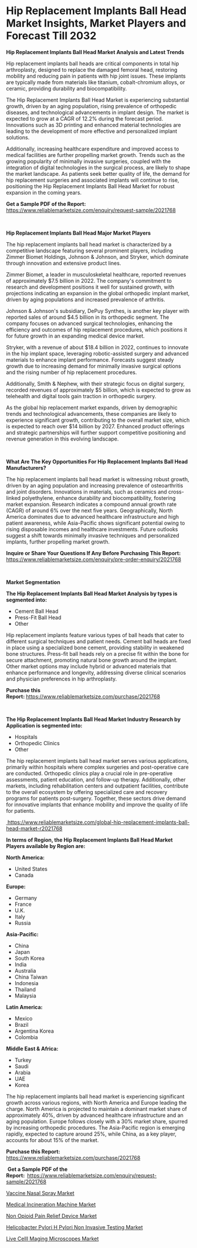 <p><h1>Hip Replacement Implants Ball Head Market Insights, Market Players and Forecast Till 2032</h1></p><p><strong>Hip Replacement Implants Ball Head Market Analysis and Latest Trends</strong></p>
<p><p>Hip replacement implants ball heads are critical components in total hip arthroplasty, designed to replace the damaged femoral head, restoring mobility and reducing pain in patients with hip joint issues. These implants are typically made from materials like titanium, cobalt-chromium alloys, or ceramic, providing durability and biocompatibility.</p><p>The Hip Replacement Implants Ball Head Market is experiencing substantial growth, driven by an aging population, rising prevalence of orthopedic diseases, and technological advancements in implant design. The market is expected to grow at a CAGR of 12.2% during the forecast period. Innovations such as 3D printing and enhanced material technologies are leading to the development of more effective and personalized implant solutions.</p><p>Additionally, increasing healthcare expenditure and improved access to medical facilities are further propelling market growth. Trends such as the growing popularity of minimally invasive surgeries, coupled with the integration of digital technologies in the surgical process, are likely to shape the market landscape. As patients seek better quality of life, the demand for hip replacement surgeries and associated implants will continue to rise, positioning the Hip Replacement Implants Ball Head Market for robust expansion in the coming years.</p></p>
<p><strong>Get a Sample PDF of the Report:&nbsp;</strong> <a href="https://www.reliablemarketsize.com/enquiry/request-sample/2021768?utm_campaign=2041&utm_medium=2&utm_source=Github&utm_content=ia&utm_term=29032025&utm_id=hip-replacement-implants-ball-head">https://www.reliablemarketsize.com/enquiry/request-sample/2021768</a></p>
<p>&nbsp;</p>
<p><strong>Hip Replacement Implants Ball Head Major Market Players</strong></p>
<p><p>The hip replacement implants ball head market is characterized by a competitive landscape featuring several prominent players, including Zimmer Biomet Holdings, Johnson & Johnson, and Stryker, which dominate through innovation and extensive product lines. </p><p>Zimmer Biomet, a leader in musculoskeletal healthcare, reported revenues of approximately $7.5 billion in 2022. The company's commitment to research and development positions it well for sustained growth, with projections indicating an expansion in the global orthopedic implant market, driven by aging populations and increased prevalence of arthritis.</p><p>Johnson & Johnson's subsidiary, DePuy Synthes, is another key player with reported sales of around $4.5 billion in its orthopedic segment. The company focuses on advanced surgical technologies, enhancing the efficiency and outcomes of hip replacement procedures, which positions it for future growth in an expanding medical device market.</p><p>Stryker, with a revenue of about $18.4 billion in 2022, continues to innovate in the hip implant space, leveraging robotic-assisted surgery and advanced materials to enhance implant performance. Forecasts suggest steady growth due to increasing demand for minimally invasive surgical options and the rising number of hip replacement procedures.</p><p>Additionally, Smith & Nephew, with their strategic focus on digital surgery, recorded revenues of approximately $5 billion, which is expected to grow as telehealth and digital tools gain traction in orthopedic surgery.</p><p>As the global hip replacement market expands, driven by demographic trends and technological advancements, these companies are likely to experience significant growth, contributing to the overall market size, which is expected to reach over $14 billion by 2027. Enhanced product offerings and strategic partnerships will further support competitive positioning and revenue generation in this evolving landscape.</p></p>
<p>&nbsp;</p>
<p><strong>What Are The Key Opportunities For Hip Replacement Implants Ball Head Manufacturers?</strong></p>
<p><p>The hip replacement implants ball head market is witnessing robust growth, driven by an aging population and increasing prevalence of osteoarthritis and joint disorders. Innovations in materials, such as ceramics and cross-linked polyethylene, enhance durability and biocompatibility, fostering market expansion. Research indicates a compound annual growth rate (CAGR) of around 6% over the next five years. Geographically, North America dominates due to advanced healthcare infrastructure and high patient awareness, while Asia-Pacific shows significant potential owing to rising disposable incomes and healthcare investments. Future outlooks suggest a shift towards minimally invasive techniques and personalized implants, further propelling market growth.</p></p>
<p><strong>Inquire or Share Your Questions If Any Before Purchasing This Report:</strong> <a href="https://www.reliablemarketsize.com/enquiry/pre-order-enquiry/2021768?utm_campaign=2041&utm_medium=2&utm_source=Github&utm_content=ia&utm_term=29032025&utm_id=hip-replacement-implants-ball-head">https://www.reliablemarketsize.com/enquiry/pre-order-enquiry/2021768</a></p>
<p>&nbsp;</p>
<p><strong>Market Segmentation</strong></p>
<p><strong>The Hip Replacement Implants Ball Head Market Analysis by types is segmented into:</strong></p>
<p><ul><li>Cement Ball Head</li><li>Press-Fit Ball Head</li><li>Other</li></ul></p>
<p><p>Hip replacement implants feature various types of ball heads that cater to different surgical techniques and patient needs. Cement ball heads are fixed in place using a specialized bone cement, providing stability in weakened bone structures. Press-fit ball heads rely on a precise fit within the bone for secure attachment, promoting natural bone growth around the implant. Other market options may include hybrid or advanced materials that enhance performance and longevity, addressing diverse clinical scenarios and physician preferences in hip arthroplasty.</p></p>
<p><strong>Purchase this Report:&nbsp;</strong><a href="https://www.reliablemarketsize.com/purchase/2021768?utm_campaign=2041&utm_medium=2&utm_source=Github&utm_content=ia&utm_term=29032025&utm_id=hip-replacement-implants-ball-head">https://www.reliablemarketsize.com/purchase/2021768</a></p>
<p>&nbsp;</p>
<p><strong>The Hip Replacement Implants Ball Head Market Industry Research by Application is segmented into:</strong></p>
<p><ul><li>Hospitals</li><li>Orthopedic Clinics</li><li>Other</li></ul></p>
<p><p>The hip replacement implants ball head market serves various applications, primarily within hospitals where complex surgeries and post-operative care are conducted. Orthopedic clinics play a crucial role in pre-operative assessments, patient education, and follow-up therapy. Additionally, other markets, including rehabilitation centers and outpatient facilities, contribute to the overall ecosystem by offering specialized care and recovery programs for patients post-surgery. Together, these sectors drive demand for innovative implants that enhance mobility and improve the quality of life for patients.</p></p>
<p><a href="https://www.reliablemarketsize.com/global-hip-replacement-implants-ball-head-market-r2021768?utm_campaign=2041&utm_medium=2&utm_source=Github&utm_content=ia&utm_term=29032025&utm_id=hip-replacement-implants-ball-head">&nbsp;https://www.reliablemarketsize.com/global-hip-replacement-implants-ball-head-market-r2021768</a></p>
<p><strong>In terms of Region, the Hip Replacement Implants Ball Head Market Players available by Region are:</strong></p>
<p>
    <p> <strong> North America: </strong>
        <ul>
            <li>United States</li>
            <li>Canada</li>
        </ul>
        </p> 
    <p> <strong> Europe: </strong>
        <ul>
            <li>Germany</li>
            <li>France</li>
            <li>U.K.</li>
            <li>Italy</li>
            <li>Russia</li>
        </ul>
        </p> 
    <p> <strong> Asia-Pacific: </strong>
        <ul>
            <li>China</li>
            <li>Japan</li>
            <li>South Korea</li>
            <li>India</li>
            <li>Australia</li>
            <li>China Taiwan</li>
            <li>Indonesia</li>
            <li>Thailand</li>
            <li>Malaysia</li>
        </ul>
        </p> 
    <p> <strong> Latin America: </strong>
        <ul>
            <li>Mexico</li>
            <li>Brazil</li>
            <li>Argentina Korea</li>
            <li>Colombia</li>
        </ul>
        </p> 
    <p> <strong> Middle East & Africa: </strong>
        <ul>
            <li>Turkey</li>
            <li>Saudi</li>
            <li>Arabia</li>
            <li>UAE</li>
            <li>Korea</li>
        </ul>
    </p>
    </p>
<p><p>The hip replacement implants ball head market is experiencing significant growth across various regions, with North America and Europe leading the charge. North America is projected to maintain a dominant market share of approximately 40%, driven by advanced healthcare infrastructure and an aging population. Europe follows closely with a 30% market share, spurred by increasing orthopedic procedures. The Asia-Pacific region is emerging rapidly, expected to capture around 25%, while China, as a key player, accounts for about 15% of the market.</p></p>
<p><strong>Purchase this Report: </strong><a href="https://www.reliablemarketsize.com/purchase/2021768?utm_campaign=2041&utm_medium=2&utm_source=Github&utm_content=ia&utm_term=29032025&utm_id=hip-replacement-implants-ball-head">https://www.reliablemarketsize.com/purchase/2021768</a></p>
<p>&nbsp;<strong>Get a Sample PDF of the Report:&nbsp;&nbsp;</strong><a href="https://www.reliablemarketsize.com/enquiry/request-sample/2021768?utm_campaign=2041&utm_medium=2&utm_source=Github&utm_content=ia&utm_term=29032025&utm_id=hip-replacement-implants-ball-head">https://www.reliablemarketsize.com/enquiry/request-sample/2021768</a></p>
<p><strong></strong></p>
<p><p><a href="https://github.com/viohlbrenksf/Market-Research-Report-List-1/blob/main/vaccine-nasal-spray-market.md?utm_campaign=2041&utm_medium=2&utm_source=Github&utm_content=ia&utm_term=29032025&utm_id=hip-replacement-implants-ball-head">Vaccine Nasal Spray Market</a></p><p><a href="https://github.com/vasosblenksk/Market-Research-Report-List-1/blob/main/medical-incineration-machine-market.md?utm_campaign=2041&utm_medium=2&utm_source=Github&utm_content=ia&utm_term=29032025&utm_id=hip-replacement-implants-ball-head">Medical Incineration Machine Market</a></p><p><a href="https://github.com/merzafairy04/Market-Research-Report-List-1/blob/main/non-opioid-pain-relief-device-market.md?utm_campaign=2041&utm_medium=2&utm_source=Github&utm_content=ia&utm_term=29032025&utm_id=hip-replacement-implants-ball-head">Non Opioid Pain Relief Device Market</a></p><p><a href="https://github.com/keehnkaesssi/Market-Research-Report-List-1/blob/main/helicobacter-pylori-h-pylori-non-invasive-testing-market.md?utm_campaign=2041&utm_medium=2&utm_source=Github&utm_content=ia&utm_term=29032025&utm_id=hip-replacement-implants-ball-head">Helicobacter Pylori H Pylori Non Invasive Testing Market</a></p><p><a href="https://github.com/ifsahvadenah/Market-Research-Report-List-1/blob/main/live-celli-maging-microscopes-market.md?utm_campaign=2041&utm_medium=2&utm_source=Github&utm_content=ia&utm_term=29032025&utm_id=hip-replacement-implants-ball-head">Live CellI Maging Microscopes Market</a></p></p>
